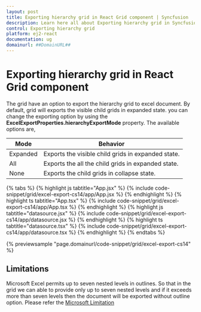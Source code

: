 ```yaml
---
layout: post
title: Exporting hierarchy grid in React Grid component | Syncfusion
description: Learn here all about Exporting hierarchy grid in Syncfusion React Grid component of Syncfusion Essential JS 2 and more.
control: Exporting hierarchy grid 
platform: ej2-react
documentation: ug
domainurl: ##DomainURL##
---
```


# Exporting hierarchy grid in React Grid component

The grid have an option to export the hierarchy grid to excel document. By default, grid will exports the visible child grids in expanded state. you can change the exporting option by using the **ExcelExportProperties.hierarchyExportMode** property. The available options are,

| Mode     | Behavior    |
|----------|-------------|
| Expanded | Exports the visible child grids in expanded state. |
| All      | Exports the all the child grids in expanded state. |
| None     | Exports the child grids in collapse state. |

{% tabs %}
{% highlight js tabtitle="App.jsx" %}
{% include code-snippet/grid/excel-export-cs14/app/App.jsx %}
{% endhighlight %}
{% highlight ts tabtitle="App.tsx" %}
{% include code-snippet/grid/excel-export-cs14/app/App.tsx %}
{% endhighlight %}
{% highlight js tabtitle="datasource.jsx" %}
{% include code-snippet/grid/excel-export-cs14/app/datasource.jsx %}
{% endhighlight %}
{% highlight ts tabtitle="datasource.tsx" %}
{% include code-snippet/grid/excel-export-cs14/app/datasource.tsx %}
{% endhighlight %}
{% endtabs %}

 {% previewsample "page.domainurl/code-snippet/grid/excel-export-cs14" %}

## Limitations

Microsoft Excel permits up to seven nested levels in outlines. So that in the grid we can able to provide only up to seven nested levels and if it exceeds more than seven levels then the document will be exported without outline option. Please refer the [Microsoft Limitation](https://docs.microsoft.com/en-us/sql/reporting-services/report-builder/exporting-to-microsoft-excel-report-builder-and-ssrs?view=sql-server-2017#ExcelLimitations)